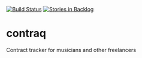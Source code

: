 [![Build Status](https://travis-ci.org/marnen/contraq.svg?branch=master)](https://travis-ci.org/marnen/contraq)
[![Stories in Backlog](https://badge.waffle.io/marnen/contraq.png?label=backlog&title=Backlog)](https://waffle.io/marnen/contraq)
# contraq
Contract tracker for musicians and other freelancers
